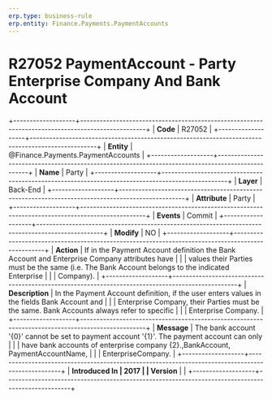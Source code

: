 ```yaml
---
erp.type: business-rule
erp.entity: Finance.Payments.PaymentAccounts
---
```


# R27052 PaymentAccount - Party Enterprise Company And Bank Account
+-------------------+--------------------------------------------------------------------------------------------------+
| **Code**          | R27052                                                                                           |
+-------------------+--------------------------------------------------------------------------------------------------+
| **Entity**        | @Finance.Payments.PaymentAccounts                                                                                   |
+-------------------+--------------------------------------------------------------------------------------------------+
| **Name**          | Party                                                                                            |
+-------------------+--------------------------------------------------------------------------------------------------+
| **Layer**         | Back-End                                                                                         |
+-------------------+--------------------------------------------------------------------------------------------------+
| **Attribute**     | Party                                                                                            |
+-------------------+--------------------------------------------------------------------------------------------------+
| **Events**        | Commit                                                                                           |
+-------------------+--------------------------------------------------------------------------------------------------+
| **Modify**        | NO                                                                                               |
+-------------------+--------------------------------------------------------------------------------------------------+
| **Action**        | If in the Payment Account definition the Bank Account and Enterprise Company attributes have     |
|                   | values their Parties must be the same (i.e. The Bank Account belongs to the indicated Enterprise |
|                   | Company).                                                                                        |
+-------------------+--------------------------------------------------------------------------------------------------+
| **Description**   | In the Payment Account definition, if the user enters values in the fields Bank Account and      |
|                   | Enterprise Company, their Parties must be the same. Bank Accounts always refer to specific       |
|                   | Enterprise Company.                                                                              |
+-------------------+--------------------------------------------------------------------------------------------------+
| **Message**       | The bank account \'{0}\' cannot be set to payment account \'{1}\'. The payment account can only  |
|                   | have bank accounts of enterprise company {2}.,BankAccount, PaymentAccountName,                   |
|                   | EnterpriseCompany.                                                                               |
+-------------------+--------------------------------------------------------------------------------------------------+
| **Introduced In   | 2017                                                                                             |
| Version**         |                                                                                                  |
+-------------------+--------------------------------------------------------------------------------------------------+

  

  

  
